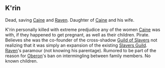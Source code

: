 ## K'rin
Dead, saving [Caine](CaineOfOberon) and [Raven](RavenOfCaine). Daughter of [Caine](CaineOfOberon) and his wife.

K'rin personally killed with extreme predjudice any of the women [Caine](CaineOfOberon) was with, if they happened to get pregnant, as well as their children. Pirate. Believes she was the co-founder of the cross-shadow [Guild of Slavers](ChaosGuilds) not realizing that it was simply an expansion of the existing [Slavers Guild](ChaosGuilds). [Raven](RavenOfCaine)'s paramour (not knowing his parentage). Rumored to be part of the reason for [Oberon](OberonOfDworkin)'s ban on intermingling between family members. No known children.
